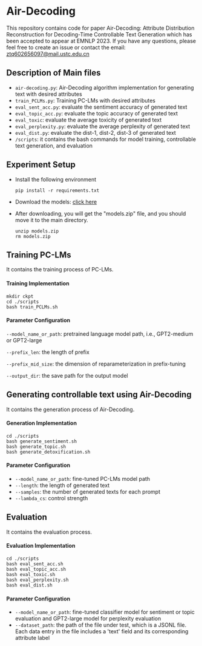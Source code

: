 # Air-Decoding
This repository contains code for paper Air-Decoding: Attribute Distribution Reconstruction for Decoding-Time Controllable Text Generation which has been accepted to appear at EMNLP 2023. If you have any questions, please feel free to create an issue or contact the email: ztq602656097@mail.ustc.edu.cn

## Description of Main files

- `air-decoding.py`: Air-Decoding algorithm implementation for generating text with desired attributes
- `train_PCLMs.py`: Training PC-LMs with desired attributes
- `eval_sent_acc.py`: evaluate the sentiment accuracy of generated text
- `eval_topic_acc.py`: evaluate the topic accuracy of generated text
- `eval_toxic`: evaluate the average toxicity of generated text
- `eval_perplexity.py`: evaluate the average perplexity of generated text
- `eval_dist.py`: evaluate the dist-1, dist-2, dist-3 of generated text
- `/scripts`: it contains the bash commands for model training, controllable text generation, and evaluation

## Experiment Setup

- Install the following environment

  ```shell
  pip install -r requirements.txt
  ```

- Download the models: [click here](https://drive.google.com/file/d/1Su5-QT2nIjjZ_pcyGkc5f-AR6vOs0ZVw/view?usp=sharing)

- After downloading, you will get the "models.zip" file, and you should move it to the main directory.

  ```shell
  unzip models.zip
  rm models.zip
  ```

## Training PC-LMs

It contains the training process of PC-LMs.

#### Training Implementation

```shell
mkdir ckpt
cd ./scripts
bash train_PCLMs.sh
```

#### Parameter Configuration

`--model_name_or_path`: pretrained language model path, i.e., GPT2-medium or GPT2-large

`--prefix_len`: the length of prefix

`--prefix_mid_size`: the dimension of reparameterization in prefix-tuning

`--output_dir`: the save path for the output model

## Generating controllable text using Air-Decoding

It contains the generation process of Air-Decoding.

#### Generation Implementation

```shell
cd ./scripts
bash generate_sentiment.sh
bash generate_topic.sh
bash generate_detoxification.sh
```

#### Parameter Configuration

- `--model_name_or_path`: fine-tuned PC-LMs model path
- `--length`: the length of generated text
- `--samples`: the number of generated texts for each prompt
- `--lambda_cs`: control strength

## Evaluation

It contains the evaluation process.

#### Evaluation Implementation

```shell
cd ./scripts
bash eval_sent_acc.sh
bash eval_topic_acc.sh
bash eval_toxic.sh
bash eval_perplexity.sh
bash eval_dist.sh
```

#### Parameter Configuration

- `--model_name_or_path`: fine-tuned classifier model for sentiment or topic evaluation and GPT2-large model for perplexity evaluation
- `--dataset_path`: the path of the file under test, which is a JSONL file. Each data entry in the file includes a 'text' field and its corresponding attribute label